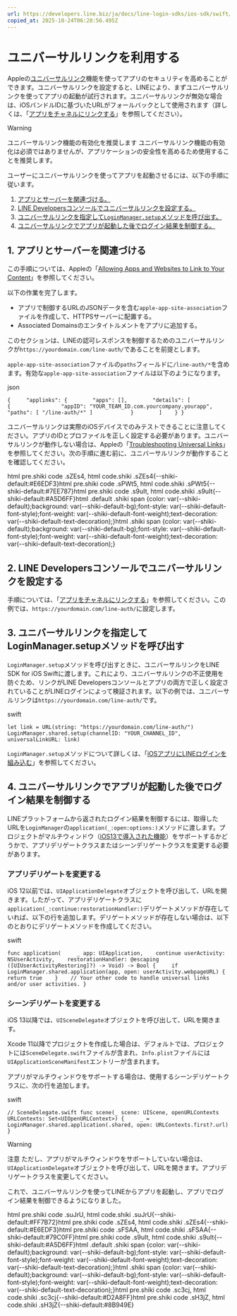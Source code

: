 ```yaml
---
url: https://developers.line.biz/ja/docs/line-login-sdks/ios-sdk/swift/universal-links-support/
copied_at: 2025-10-24T06:28:56.495Z
---
```

# ユニバーサルリンクを利用する

Appleの[ユニバーサルリンク](https://developer.apple.com/library/archive/documentation/General/Conceptual/AppSearch/UniversalLinks.html)機能を使ってアプリのセキュリティを高めることができます。ユニバーサルリンクを設定すると、LINEにより、まずユニバーサルリンクを使ってアプリの起動が試行されます。ユニバーサルリンクが無効な場合は、iOSバンドルIDに基づいたURLがフォールバックとして使用されます（詳しくは、「[アプリをチャネルにリンクする](https://developers.line.biz/ja/docs/line-login-sdks/ios-sdk/swift/setting-up-project/#linking-app-to-channel)」を参照してください）。

> [!WARNING]
> ユニバーサルリンク機能の有効化を推奨します
> ユニバーサルリンク機能の有効化は必須ではありませんが、アプリケーションの安全性を高めるため使用することを推奨します。

ユーザーにユニバーサルリンクを使ってアプリを起動させるには、以下の手順に従います。

1.  [アプリとサーバーを関連づける。](#ul-s1)
2.  [LINE Developersコンソールでユニバーサルリンクを設定する。](#ul-s2)
3.  [ユニバーサルリンクを指定して`LoginManager.setup`メソッドを呼び出す。](#ul-s3)
4.  [ユニバーサルリンクでアプリが起動した後でログイン結果を制御する。](#ul-s4)

## 1\. アプリとサーバーを関連づける

この手順については、Appleの「[Allowing Apps and Websites to Link to Your Content](https://developer.apple.com/documentation/xcode/allowing-apps-and-websites-to-link-to-your-content)」を参照してください。

以下の作業を完了します。

*   アプリで制御するURLのJSONデータを含む`apple-app-site-association`ファイルを作成して、HTTPSサーバーに配置する。
*   Associated Domainsのエンタイトルメントをアプリに追加する。

このセクションは、LINEの認可レスポンスを制御するためのユニバーサルリンクが`https://yourdomain.com/line-auth/`であることを前提とします。

`apple-app-site-association`ファイルの`paths`フィールドに`/line-auth/*`を含めます。有効な`apple-app-site-association`ファイルは以下のようになります。

json

`{     "applinks": {        "apps": [],        "details": [            {                "appID": "YOUR_TEAM_ID.com.yourcompany.yourapp",                "paths": [ "/line-auth/*" ]            }        ]    } }`

ユニバーサルリンクは実際のiOSデバイスでのみテストできることに注意してください。アプリのIDとプロファイルを正しく設定する必要があります。ユニバーサルリンクが動作しない場合は、Appleの「[Troubleshooting Universal Links](https://developer.apple.com/library/archive/qa/qa1916/_index.html)」を参照してください。次の手順に進む前に、ユニバーサルリンクが動作することを確認してください。

html pre.shiki code .sZEs4, html code.shiki .sZEs4{--shiki-default:#E6EDF3}html pre.shiki code .sPWt5, html code.shiki .sPWt5{--shiki-default:#7EE787}html pre.shiki code .s9uIt, html code.shiki .s9uIt{--shiki-default:#A5D6FF}html .default .shiki span {color: var(--shiki-default);background: var(--shiki-default-bg);font-style: var(--shiki-default-font-style);font-weight: var(--shiki-default-font-weight);text-decoration: var(--shiki-default-text-decoration);}html .shiki span {color: var(--shiki-default);background: var(--shiki-default-bg);font-style: var(--shiki-default-font-style);font-weight: var(--shiki-default-font-weight);text-decoration: var(--shiki-default-text-decoration);}

## 2\. LINE Developersコンソールでユニバーサルリンクを設定する

手順については、「[アプリをチャネルにリンクする](https://developers.line.biz/ja/docs/line-login-sdks/ios-sdk/swift/setting-up-project/#linking-app-to-channel)」を参照してください。この例では、`https://yourdomain.com/line-auth/`に設定します。

## 3\. ユニバーサルリンクを指定してLoginManager.setupメソッドを呼び出す

`LoginManager.setup`メソッドを呼び出すときに、ユニバーサルリンクをLINE SDK for iOS Swiftに渡します。これにより、ユニバーサルリンクの不正使用を防ぐため、リンクがLINE Developersコンソールとアプリの両方で正しく設定されていることがLINEログインによって検証されます。以下の例では、ユニバーサルリンクは`https://yourdomain.com/line-auth/`です。

swift

`let link = URL(string: "https://yourdomain.com/line-auth/") LoginManager.shared.setup(channelID: "YOUR_CHANNEL_ID", universalLinkURL: link)`

`LoginManager.setup`メソッドについて詳しくは、「[iOSアプリにLINEログインを組み込む](https://developers.line.biz/ja/docs/line-login-sdks/ios-sdk/swift/integrate-line-login/)」を参照してください。

## 4\. ユニバーサルリンクでアプリが起動した後でログイン結果を制御する

LINEプラットフォームから返されたログイン結果を制御するには、取得したURLを`LoginManager`の`application(_:open:options:)`メソッドに渡します。プロジェクトがマルチウィンドウ（[iOS13で導入された機能](https://developer.apple.com/documentation/uikit/scenes)）をサポートするかどうかで、アプリデリゲートクラスまたはシーンデリゲートクラスを変更する必要があります。

### アプリデリゲートを変更する

iOS 12以前では、`UIApplicationDelegate`オブジェクトを呼び出して、URLを開きます。したがって、アプリデリゲートクラスに`application(_:continue:restorationHandler:)`デリゲートメソッドが存在していれば、以下の行を追加します。デリゲートメソッドが存在しない場合は、以下のとおりにデリゲートメソッドを作成してください。

swift

`func application(     _ app: UIApplication,    continue userActivity: NSUserActivity,    restorationHandler: @escaping ([UIUserActivityRestoring]?) -> Void) -> Bool {     if LoginManager.shared.application(app, open: userActivity.webpageURL) {        return true    }    // Your other code to handle universal links and/or user activities. }`

### シーンデリゲートを変更する

iOS 13以降では、`UISceneDelegate`オブジェクトを呼び出して、URLを開きます。

Xcode 11以降でプロジェクトを作成した場合は、デフォルトでは、プロジェクトには`SceneDelegate.swift`ファイルが含まれ、`Info.plist`ファイルには`UIApplicationSceneManifest`エントリーが含まれます。

アプリがマルチウィンドウをサポートする場合は、使用するシーンデリゲートクラスに、次の行を追加します。

swift

`// SceneDelegate.swift func scene(_ scene: UIScene, openURLContexts URLContexts: Set<UIOpenURLContext>) {     _ = LoginManager.shared.application(.shared, open: URLContexts.first?.url) }`

> [!WARNING]
> 注意
> ただし、アプリがマルチウィンドウをサポートしていない場合は、`UIApplicationDelegate`オブジェクトを呼び出して、URLを開きます。アプリデリゲートクラスを変更してください。

これで、ユニバーサルリンクを使ってLINEからアプリを起動し、アプリでログイン結果を制御できるようになりました。

html pre.shiki code .suJrU, html code.shiki .suJrU{--shiki-default:#FF7B72}html pre.shiki code .sZEs4, html code.shiki .sZEs4{--shiki-default:#E6EDF3}html pre.shiki code .sFSAA, html code.shiki .sFSAA{--shiki-default:#79C0FF}html pre.shiki code .s9uIt, html code.shiki .s9uIt{--shiki-default:#A5D6FF}html .default .shiki span {color: var(--shiki-default);background: var(--shiki-default-bg);font-style: var(--shiki-default-font-style);font-weight: var(--shiki-default-font-weight);text-decoration: var(--shiki-default-text-decoration);}html .shiki span {color: var(--shiki-default);background: var(--shiki-default-bg);font-style: var(--shiki-default-font-style);font-weight: var(--shiki-default-font-weight);text-decoration: var(--shiki-default-text-decoration);}html pre.shiki code .sc3cj, html code.shiki .sc3cj{--shiki-default:#D2A8FF}html pre.shiki code .sH3jZ, html code.shiki .sH3jZ{--shiki-default:#8B949E}